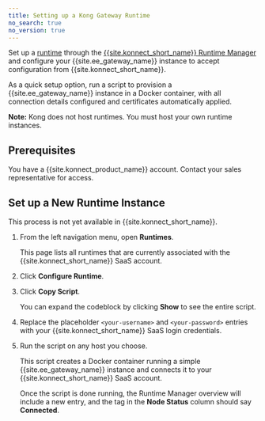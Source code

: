 ```yaml
---
title: Setting up a Kong Gateway Runtime
no_search: true
no_version: true
---
```

Set up a [runtime](/konnect/overview/#konnect-key-concepts-and-terminology)
through the
[{{site.konnect_short_name}} Runtime Manager](/konnect/runtime-manager) and
configure your {{site.ee_gateway_name}} instance to accept configuration from
{{site.konnect_short_name}}.

As a quick setup option, run a script to provision a {{site.ee_gateway_name}}
instance in a Docker container, with all connection details configured and
certificates automatically applied.

<div class="alert alert-ee blue">
<b>Note:</b> Kong does not host runtimes. You must host your own runtime
instances.
</div>

## Prerequisites

You have a {{site.konnect_product_name}} account. Contact your sales
representative for access.

## Set up a New Runtime Instance

<div class="alert alert-ee warning">
This process is not yet available in {{site.konnect_short_name}}.
</div>

1. From the left navigation menu, open **Runtimes**.

    This page lists all runtimes that are currently associated with the
    {{site.konnect_short_name}} SaaS account.

2. Click **Configure Runtime**.

3. Click **Copy Script**.

    You can expand the codeblock by clicking **Show** to see the entire script.

4. Replace the placeholder `<your-username>` and `<your-password>` entries with
your {{site.konnect_short_name}} SaaS login credentials.

5. Run the script on any host you choose.

    This script creates a Docker container running a simple
    {{site.ee_gateway_name}} instance and connects it to your
    {{site.konnect_short_name}} SaaS account.

    Once the script is done running, the Runtime Manager overview will include
    a new entry, and the tag in the **Node Status** column should say
    **Connected**.
